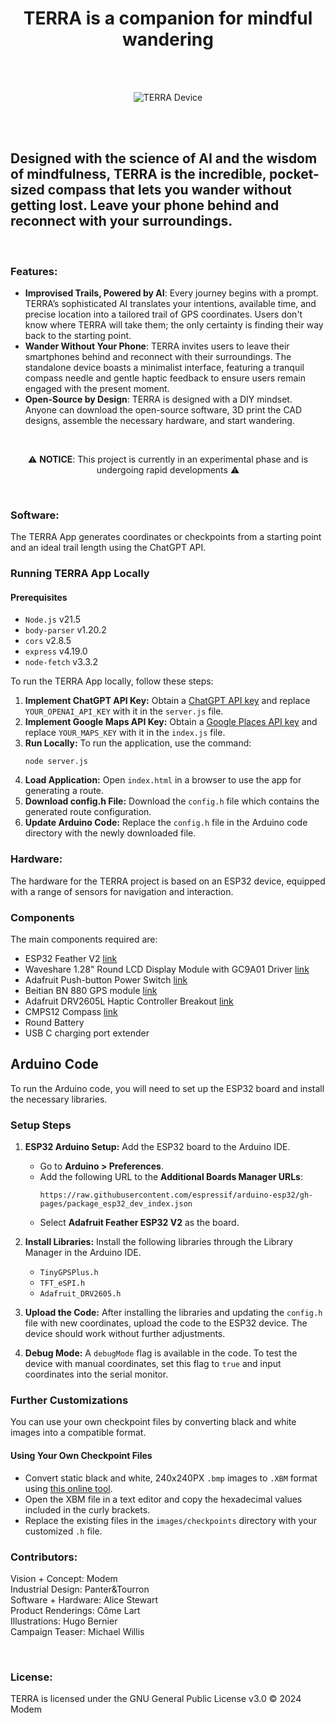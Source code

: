 <h1 align="center">TERRA is a companion for mindful wandering</h1>

<br> <!-- Additional spacing -->
<br> <!-- Additional spacing -->

<p align="center">
  <img src="https://modemworks.com/wp-content/uploads/2024/03/terra_device01.png" alt="TERRA Device">
</p>

<br> <!-- Additional spacing -->
<br> <!-- Additional spacing -->

##  Designed with the science of AI and the wisdom of mindfulness, TERRA is the incredible, pocket-sized compass that lets you wander without getting lost. Leave your phone behind and reconnect with your surroundings.


<br> <!-- Additional spacing -->

### Features:
- **Improvised Trails, Powered by AI**: Every journey begins with a prompt. TERRA’s sophisticated AI translates your intentions, available time, and precise location into a tailored trail of GPS coordinates. Users don't know where TERRA will take them; the only certainty is finding their way back to the starting point.
- **Wander Without Your Phone**: TERRA invites users to leave their smartphones behind and reconnect with their surroundings. The standalone device boasts a minimalist interface, featuring a tranquil compass needle and gentle haptic feedback to ensure users remain engaged with the present moment.  
- **Open-Source by Design**: TERRA is designed with a DIY mindset. Anyone can download the open-source software, 3D print the CAD designs, assemble the necessary hardware, and start wandering.

<br> <!-- Additional spacing -->

<p align="center">
  ⚠️ <strong>NOTICE</strong>: This project is currently in an experimental phase and is undergoing rapid developments ⚠️
</p>

<br> <!-- Additional spacing -->


### Software:

The TERRA App generates coordinates or checkpoints from a starting point and an ideal trail length using the ChatGPT API.

### Running TERRA App Locally

#### Prerequisites 
- `Node.js` v21.5
- `body-parser` v1.20.2
- `cors` v2.8.5
- `express` v4.19.0
- `node-fetch` v3.3.2

To run the TERRA App locally, follow these steps:

1. **Implement ChatGPT API Key:** Obtain a [ChatGPT API key](https://platform.openai.com/) and replace ```YOUR_OPENAI_API_KEY``` with it in the ```server.js``` file.
2. **Implement Google Maps API Key:** Obtain a [Google Places API key](https://developers.google.com/maps/documentation/places/web-service/overview) and replace ```YOUR_MAPS_KEY``` with it in the ```index.js``` file.
3. **Run Locally:** To run the application, use the command:
    ```
    node server.js
    ```
4. **Load Application:** Open `index.html` in a browser to use the app for generating a route.
5. **Download config.h File:** Download the `config.h` file which contains the generated route configuration.
6. **Update Arduino Code:** Replace the `config.h` file in the Arduino code directory with the newly downloaded file.

### Hardware:


The hardware for the TERRA project is based on an ESP32 device, equipped with a range of sensors for navigation and interaction.

### Components

The main components required are:

- ESP32 Feather V2 [link](https://learn.adafruit.com/adafruit-esp32-feather-v2/pinouts)
- Waveshare 1.28" Round LCD Display Module with GC9A01 Driver [link](https://www.waveshare.com/1.28inch-lcd-module.htm)
- Adafruit Push-button Power Switch [link](https://thepihut.com/products/adafruit-push-button-power-switch-breakout)
- Beitian BN 880 GPS module [link](https://store.beitian.com/products/beitian-compass-qmc5883l-amp2-6-pix4-pixhawk-gnss-gps-glonass-dual-flight-control-gps-module-bn-880q?variant=44696120295711)
- Adafruit DRV2605L Haptic Controller Breakout [link](https://learn.adafruit.com/adafruit-drv2605-haptic-controller-breakout/arduino-code)
- CMPS12 Compass [link](https://www.robot-electronics.co.uk/cmps12-tilt-compensated-magnetic-compass.html)
- Round Battery
- USB C charging port extender

## Arduino Code

To run the Arduino code, you will need to set up the ESP32 board and install the necessary libraries.

### Setup Steps

1. **ESP32 Arduino Setup:** Add the ESP32 board to the Arduino IDE.
    - Go to **Arduino > Preferences**.
    - Add the following URL to the **Additional Boards Manager URLs**:
      ```
      https://raw.githubusercontent.com/espressif/arduino-esp32/gh-pages/package_esp32_dev_index.json
      ```
    - Select **Adafruit Feather ESP32 V2** as the board.

2. **Install Libraries:** Install the following libraries through the Library Manager in the Arduino IDE.
    - `TinyGPSPlus.h`
    - `TFT_eSPI.h`
    - `Adafruit_DRV2605.h`

3. **Upload the Code:** After installing the libraries and updating the `config.h` file with new coordinates, upload the code to the ESP32 device. The device should work without further adjustments.

4. **Debug Mode:** A `debugMode` flag is available in the code. To test the device with manual coordinates, set this flag to `true` and input coordinates into the serial monitor.

### Further Customizations

You can use your own checkpoint files by converting black and white images into a compatible format.

#### Using Your Own Checkpoint Files

- Convert static black and white, 240x240PX `.bmp` images to `.XBM` format using [this online tool](https://www.online-utility.org/image/convert/to/XBM).
- Open the XBM file in a text editor and copy the hexadecimal values included in the curly brackets.
- Replace the existing files in the `images/checkpoints` directory with your customized `.h` file.

### Contributors:
Vision + Concept: Modem<br> 
Industrial Design: Panter&Tourron<br> 
Software + Hardware: Alice Stewart<br> 
Product Renderings: Côme Lart<br> 
Illustrations: Hugo Bernier<br> 
Campaign Teaser: Michael Willis

<br> <!-- Additional spacing -->

### License:
TERRA is licensed under the GNU General Public License v3.0 © 2024 Modem 
